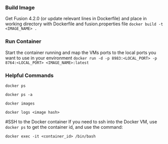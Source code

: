 ### Build Image
Get Fusion 4.2.0 (or update relevant lines in Dockerfile) and place in working directory with Dockerfile and fusion.properties file
`docker build -t <IMAGE_NAME> .`

### Run Container
Start the container running and map the VMs ports to the local ports you want to use in your environment
`docker run -d -p 8983:<LOCAL_PORT> -p 8764:<LOCAL_PORT> <IMAGE_NAME>:latest`

### Helpful Commands

`docker ps`

`docker ps -a`

`docker images`

`docker logs <image hash>`

#SSH to the Docker container
If you need to ssh into the Docker VM, use `docker ps` to get the container id,
and use the command:

`docker exec -it <container_id> /bin/bash`
